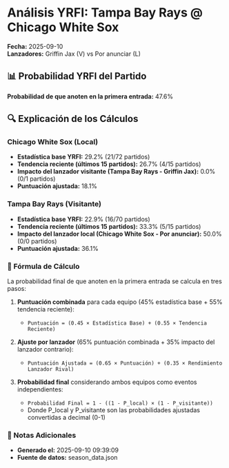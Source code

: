# Análisis YRFI: Tampa Bay Rays @ Chicago White Sox

**Fecha:** 2025-09-10  
**Lanzadores:** Griffin Jax (V) vs Por anunciar (L)

## 📊 Probabilidad YRFI del Partido

**Probabilidad de que anoten en la primera entrada:** 47.6%

## 🔍 Explicación de los Cálculos

### Chicago White Sox (Local)
- **Estadística base YRFI:** 29.2% (21/72 partidos)
- **Tendencia reciente (últimos 15 partidos):** 26.7% (4/15 partidos)
- **Impacto del lanzador visitante (Tampa Bay Rays - Griffin Jax):** 0.0% (0/1 partidos)
- **Puntuación ajustada:** 18.1%

### Tampa Bay Rays (Visitante)
- **Estadística base YRFI:** 22.9% (16/70 partidos)
- **Tendencia reciente (últimos 15 partidos):** 33.3% (5/15 partidos)
- **Impacto del lanzador local (Chicago White Sox - Por anunciar):** 50.0% (0/0 partidos)
- **Puntuación ajustada:** 36.1%

### 📝 Fórmula de Cálculo

La probabilidad final de que anoten en la primera entrada se calcula en tres pasos:

1. **Puntuación combinada** para cada equipo (45% estadística base + 55% tendencia reciente):
   - `Puntuación = (0.45 × Estadística Base) + (0.55 × Tendencia Reciente)`

2. **Ajuste por lanzador** (65% puntuación combinada + 35% impacto del lanzador contrario):
   - `Puntuación Ajustada = (0.65 × Puntuación) + (0.35 × Rendimiento Lanzador Rival)`

3. **Probabilidad final** considerando ambos equipos como eventos independientes:
   - `Probabilidad Final = 1 - ((1 - P_local) × (1 - P_visitante))`
   - Donde P_local y P_visitante son las probabilidades ajustadas convertidas a decimal (0-1)

### 📌 Notas Adicionales

- **Generado el:** 2025-09-10 09:39:09
- **Fuente de datos:** season_data.json

